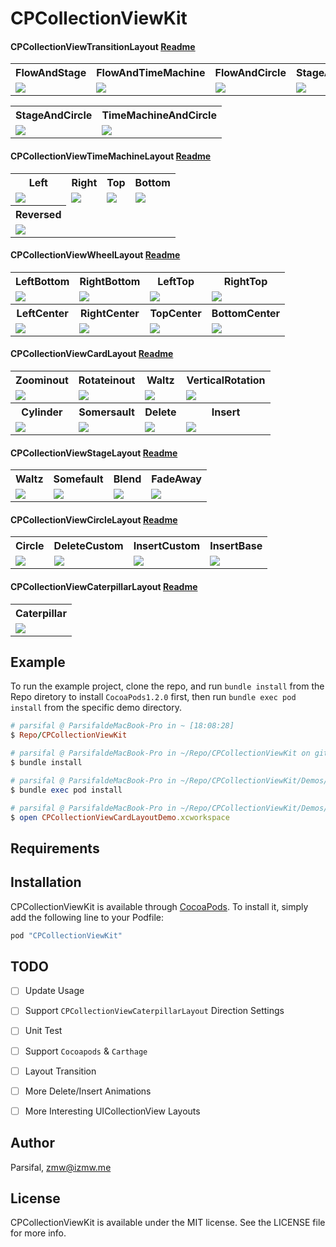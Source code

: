# CPCollectionViewKit

#### CPCollectionViewTransitionLayout [Readme](https://github.com/ParsifalC/CPCollectionViewKit/blob/master/Demos/CPCollectionViewTransitionDemo/README.md)
<table>
<tr>
<th>FlowAndStage</th>
<th>FlowAndTimeMachine</th>
<th>FlowAndCircle</th>
<th>StageAndTimeMachine</th>
<th>StageAndCircle</th>
<th>TimeMachineAndCircle</th>
</tr>
<tr>
<td><img src="https://github.com/ParsifalC/CPCollectionViewKit/blob/master/Demos/CPCollectionViewTransitionDemo/TransitionFlowAndStage.gif?raw=true"/></td>
<td><img src="https://github.com/ParsifalC/CPCollectionViewKit/blob/master/Demos/CPCollectionViewTransitionDemo/TransitionFlowAndTimeMachine.gif?raw=true"/></td>
<td><img src="https://github.com/ParsifalC/CPCollectionViewKit/blob/master/Demos/CPCollectionViewTransitionDemo/TransitionFlowAndCircle.gif?raw=true"/></td>
<td><img src="https://github.com/ParsifalC/CPCollectionViewKit/blob/master/Demos/CPCollectionViewTransitionDemo/TransitionStageAndTimeMachine.gif?raw=true"/></td>
</tr>
</table>

<table>
<tr>
<th>StageAndCircle</th>
<th>TimeMachineAndCircle</th>
</tr>
<tr>
<td><img src="https://github.com/ParsifalC/CPCollectionViewKit/blob/master/Demos/CPCollectionViewTransitionDemo/TransitionStageAndCircle.gif?raw=true"/></td>
<td><img src="https://github.com/ParsifalC/CPCollectionViewKit/blob/master/Demos/CPCollectionViewTransitionDemo/TransitionTimeMachineAndCircle.gif?raw=true"/></td>
</tr>
</table>

#### CPCollectionViewTimeMachineLayout [Readme](https://github.com/ParsifalC/CPCollectionViewKit/blob/master/Demos/CPCollectionViewTimeMachineLayoutDemo/README.md)
<table>
<tr>
<th>Left</th>
<th>Right</th>
<th>Top</th>
<th>Bottom</th>
</tr>
<tr>
<td><img src="https://github.com/ParsifalC/CPCollectionViewKit/blob/master/Demos/CPCollectionViewTimeMachineLayoutDemo/TimeMachineLeft.gif?raw=true"/></td>
<td><img src="https://github.com/ParsifalC/CPCollectionViewKit/blob/master/Demos/CPCollectionViewTimeMachineLayoutDemo/TimeMachineRight.gif?raw=true"/></td>
<td><img src="https://github.com/ParsifalC/CPCollectionViewKit/blob/master/Demos/CPCollectionViewTimeMachineLayoutDemo/TimeMachineTop.gif?raw=true"/></td>
<td><img src="https://github.com/ParsifalC/CPCollectionViewKit/blob/master/Demos/CPCollectionViewTimeMachineLayoutDemo/TimeMachineBottom.gif?raw=true"/></td>
</tr>
<tr>
<th>Reversed</th>
</tr>
<tr>
<td><img src="https://github.com/ParsifalC/CPCollectionViewKit/blob/master/Demos/CPCollectionViewTimeMachineLayoutDemo/TimeMachineReversed.gif?raw=true"/></td>
</tr>
</table>

#### CPCollectionViewWheelLayout  [Readme](https://github.com/ParsifalC/CPCollectionViewKit/blob/master/Demos/CPCollectionViewWheelLayoutSwiftDemo/README.md)
<table>
<tr>
</tr>
<th>LeftBottom</th>
<th>RightBottom</th>
<th>LeftTop</th>
<th>RightTop</th>
<tr>
<td><img src="https://github.com/ParsifalC/CPCollectionViewKit/blob/master/Demos/CPCollectionViewWheelLayoutSwiftDemo/WheelLayoutLeftBottom.gif?raw=true"/></td>
<td><img src="https://github.com/ParsifalC/CPCollectionViewKit/blob/master/Demos/CPCollectionViewWheelLayoutSwiftDemo/WheelLayoutRightBottom.gif?raw=true"/></td>
<td><img src="https://github.com/ParsifalC/CPCollectionViewKit/blob/master/Demos/CPCollectionViewWheelLayoutSwiftDemo/WheelLayoutLeftTop.gif?raw=true"/></td>
<td> <img src="https://github.com/ParsifalC/CPCollectionViewKit/blob/master/Demos/CPCollectionViewWheelLayoutSwiftDemo/WheelLayoutRightTop.gif?raw=true"/> </td>
</tr>
<tr>
<th>LeftCenter</th>
<th>RightCenter</th>
<th>TopCenter</th>
<th>BottomCenter</th>
</tr>
<tr>
<td> <img src="https://github.com/ParsifalC/CPCollectionViewKit/blob/master/Demos/CPCollectionViewWheelLayoutSwiftDemo/WheelLayoutLeftCenter.gif?raw=true"/> </td>
<td> <img src="https://github.com/ParsifalC/CPCollectionViewKit/blob/master/Demos/CPCollectionViewWheelLayoutSwiftDemo/WheelLayoutRightCenter.gif?raw=true"/> </td>
<td> <img src="https://github.com/ParsifalC/CPCollectionViewKit/blob/master/Demos/CPCollectionViewWheelLayoutSwiftDemo/WheelLayoutTopCenter.gif?raw=true"/> </td>
<td> <img src="https://github.com/ParsifalC/CPCollectionViewKit/blob/master/Demos/CPCollectionViewWheelLayoutSwiftDemo/WheelLayoutBottomCenter.gif?raw=true"/> </td>
</tr>
</table>

#### CPCollectionViewCardLayout   [Readme](https://github.com/ParsifalC/CPCollectionViewKit/blob/master/Demos/CPCollectionViewCardLayoutDemo/README.md)
<table>
<tr>
</tr>
<th>Zoominout</th>
<th>Rotateinout</th>
<th>Waltz</th>
<th>VerticalRotation</th>
<tr>
<td><img src="https://github.com/ParsifalC/CPCollectionViewKit/blob/master/Demos/CPCollectionViewCardLayoutDemo/CardLayoutZoominout.gif?raw=true"/></td>
<td><img src="https://github.com/ParsifalC/CPCollectionViewKit/blob/master/Demos/CPCollectionViewCardLayoutDemo/CardLayoutRotateinout.gif?raw=true"/></td>
<td><img src="https://github.com/ParsifalC/CPCollectionViewKit/blob/master/Demos/CPCollectionViewCardLayoutDemo/CardLayoutWaltz.gif?raw=true"/></td>
<td><img src="https://github.com/ParsifalC/CPCollectionViewKit/blob/master/Demos/CPCollectionViewCardLayoutDemo/CardLayoutVerticalRotation.gif?raw=true"/></td>
</tr>
<tr>
<th>Cylinder</th>
<th>Somersault</th>
<th>Delete</th>
<th>Insert</th>
</tr>
<tr>
<td><img src="https://github.com/ParsifalC/CPCollectionViewKit/blob/master/Demos/CPCollectionViewCardLayoutDemo/CardLayoutCylinder.gif?raw=true"/></td>
<td><img src="https://github.com/ParsifalC/CPCollectionViewKit/blob/master/Demos/CPCollectionViewCardLayoutDemo/CardLayoutSomersault.gif?raw=true"/></td>
<td><img src="https://github.com/ParsifalC/CPCollectionViewKit/blob/master/Demos/CPCollectionViewCardLayoutDemo/CardLayoutDelete.gif?raw=true"/></td>
<td><img src="https://github.com/ParsifalC/CPCollectionViewKit/blob/master/Demos/CPCollectionViewCardLayoutDemo/CardLayoutInsert.gif?raw=true"/></td>
</tr>
</table>

#### CPCollectionViewStageLayout   [Readme](https://github.com/ParsifalC/CPCollectionViewKit/blob/master/Demos/CPCollectionViewStageLayoutDemo/README.md)
<table>
<tr>
<th>Waltz</th>
<th>Somefault</th>
<th>Blend</th>
<th>FadeAway</th>
</tr>
<tr>
<td><img src="https://github.com/ParsifalC/CPCollectionViewKit/blob/master/Demos/CPCollectionViewStageLayoutDemo/StageLayoutWaltz.gif?raw=true"/></td>
<td><img src="https://github.com/ParsifalC/CPCollectionViewKit/blob/master/Demos/CPCollectionViewStageLayoutDemo/StageLayoutSomefault.gif?raw=true"/></td>
<td><img src="https://github.com/ParsifalC/CPCollectionViewKit/blob/master/Demos/CPCollectionViewStageLayoutDemo/StageLayoutBlend.gif?raw=true"/></td>
<td><img src="https://github.com/ParsifalC/CPCollectionViewKit/blob/master/Demos/CPCollectionViewStageLayoutDemo/StageLayoutFadeAway.gif?raw=true"/></td>
</tr>
</table>

#### CPCollectionViewCircleLayout   [Readme](https://github.com/ParsifalC/CPCollectionViewKit/blob/master/Demos/CPCollectionViewCircleLayoutDemo/README.md)
<table>
<tr>
<th>Circle</th>
<th>DeleteCustom</th>
<th>InsertCustom</th>
<th>InsertBase</th>
</tr>
<tr>
<td><img src="https://github.com/ParsifalC/CPCollectionViewKit/blob/master/Demos/CPCollectionViewCircleLayoutDemo/CircleLayout.gif?raw=true"/></td>
<td><img src="https://github.com/ParsifalC/CPCollectionViewKit/blob/master/Demos/CPCollectionViewCircleLayoutDemo/CircleLayoutDeleteCustom.gif?raw=true"/></td>
<td><img src="https://github.com/ParsifalC/CPCollectionViewKit/blob/master/Demos/CPCollectionViewCircleLayoutDemo/CircleLayoutInsertCustom.gif?raw=true"/></td>
<td><img src="https://github.com/ParsifalC/CPCollectionViewKit/blob/master/Demos/CPCollectionViewCircleLayoutDemo/CircleLayoutInsertBase.gif?raw=true"/></td>
</tr>
</table>


#### CPCollectionViewCaterpillarLayout   [Readme](https://github.com/ParsifalC/CPCollectionViewKit/blob/master/Demos/CPCollectionViewCaterpillarLayoutDemo/README.md)
<table>
<tr>
<th>Caterpillar</th>
</tr>
<tr>
<td><img src="https://github.com/ParsifalC/CPCollectionViewKit/blob/master/Demos/CPCollectionViewCaterpillarLayoutDemo/CaterpillarLayout.gif?raw=true"/></td>
</tr>
</table>

## Example

To run the example project, clone the repo, and run `bundle install` from the Repo diretory to install `CocoaPods1.2.0` first, then run `bundle exec pod install` from the specific demo directory.

```ruby
# parsifal @ ParsifaldeMacBook-Pro in ~ [18:08:28]
$ Repo/CPCollectionViewKit

# parsifal @ ParsifaldeMacBook-Pro in ~/Repo/CPCollectionViewKit on git:master x [18:08:46]
$ bundle install

# parsifal @ ParsifaldeMacBook-Pro in ~/Repo/CPCollectionViewKit/Demos/CPCollectionViewCardLayoutDemo on git:master
$ bundle exec pod install

# parsifal @ ParsifaldeMacBook-Pro in ~/Repo/CPCollectionViewKit/Demos/CPCollectionViewCardLayoutDemo on git:master x
$ open CPCollectionViewCardLayoutDemo.xcworkspace
```

## Requirements

## Installation

CPCollectionViewKit is available through [CocoaPods](http://cocoapods.org). To install
it, simply add the following line to your Podfile:

```ruby
pod "CPCollectionViewKit"
```
## TODO
- [ ] Update Usage
- [ ] Support `CPCollectionViewCaterpillarLayout` Direction Settings
- [ ] Unit Test
- [ ] Support `Cocoapods` & `Carthage`
- [ ] Layout Transition
- [ ] More Delete/Insert Animations
- [ ] More Interesting UICollectionView Layouts


## Author

Parsifal, zmw@izmw.me

## License

CPCollectionViewKit is available under the MIT license. See the LICENSE file for more info.
